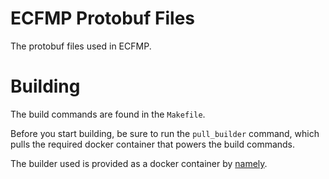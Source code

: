 # ECFMP Protobuf Files

The protobuf files used in ECFMP.

# Building

The build commands are found in the `Makefile`.

Before you start building, be sure to run the `pull_builder` command, which pulls the required docker container that powers
the build commands.

The builder used is provided as a docker container by [namely](https://github.com/namely/docker-protoc).
